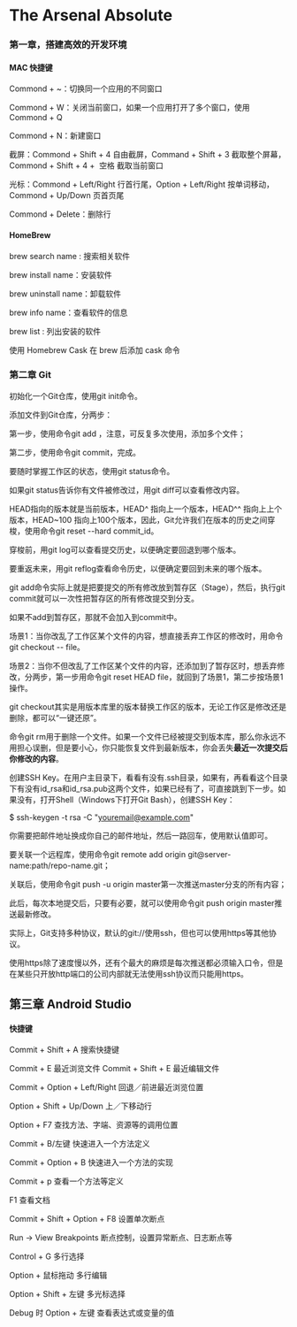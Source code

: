 # The Arsenal Absolute

### 第一章，搭建高效的开发环境

#### MAC 快捷键

Commond + ~：切换同一个应用的不同窗口

Commond + W：关闭当前窗口，如果一个应用打开了多个窗口，使用 Commond + Q

Commond + N：新建窗口

截屏：Commond + Shift + 4 自由截屏，Command + Shift + 3 截取整个屏幕，Commond + Shift + 4 +  空格 截取当前窗口

光标：Commond + Left/Right 行首行尾，Option + Left/Right 按单词移动，Commond + Up/Down 页首页尾

Commond + Delete：删除行

#### HomeBrew

brew search name : 搜索相关软件

brew install name：安装软件

brew uninstall name：卸载软件

brew info name：查看软件的信息

brew list : 列出安装的软件

使用 Homebrew Cask 在 brew 后添加 cask 命令

### 第二章 Git

初始化一个Git仓库，使用git init命令。

添加文件到Git仓库，分两步：

第一步，使用命令git add <file>，注意，可反复多次使用，添加多个文件；

第二步，使用命令git commit，完成。 

要随时掌握工作区的状态，使用git status命令。

如果git status告诉你有文件被修改过，用git diff可以查看修改内容。

HEAD指向的版本就是当前版本，HEAD^ 指向上一个版本，HEAD^^ 指向上上个版本，HEAD~100 指向上100个版本，因此，Git允许我们在版本的历史之间穿梭，使用命令git reset --hard commit_id。

穿梭前，用git log可以查看提交历史，以便确定要回退到哪个版本。

要重返未来，用git reflog查看命令历史，以便确定要回到未来的哪个版本。

git add命令实际上就是把要提交的所有修改放到暂存区（Stage），然后，执行git commit就可以一次性把暂存区的所有修改提交到分支。

如果不add到暂存区，那就不会加入到commit中。

场景1：当你改乱了工作区某个文件的内容，想直接丢弃工作区的修改时，用命令git checkout -- file。

场景2：当你不但改乱了工作区某个文件的内容，还添加到了暂存区时，想丢弃修改，分两步，第一步用命令git reset HEAD file，就回到了场景1，第二步按场景1操作。

git checkout其实是用版本库里的版本替换工作区的版本，无论工作区是修改还是删除，都可以“一键还原”。

命令git rm用于删除一个文件。如果一个文件已经被提交到版本库，那么你永远不用担心误删，但是要小心，你只能恢复文件到最新版本，你会丢失**最近一次提交后你修改的内容**。

创建SSH Key。在用户主目录下，看看有没有.ssh目录，如果有，再看看这个目录下有没有id_rsa和id_rsa.pub这两个文件，如果已经有了，可直接跳到下一步。如果没有，打开Shell（Windows下打开Git Bash），创建SSH Key：

$ ssh-keygen -t rsa -C "youremail@example.com"

你需要把邮件地址换成你自己的邮件地址，然后一路回车，使用默认值即可。

要关联一个远程库，使用命令git remote add origin git@server-name:path/repo-name.git；

关联后，使用命令git push -u origin master第一次推送master分支的所有内容；

此后，每次本地提交后，只要有必要，就可以使用命令git push origin master推送最新修改。

实际上，Git支持多种协议，默认的git://使用ssh，但也可以使用https等其他协议。

使用https除了速度慢以外，还有个最大的麻烦是每次推送都必须输入口令，但是在某些只开放http端口的公司内部就无法使用ssh协议而只能用https。

## 第三章 Android Studio

#### 快捷键

Commit + Shift + A 搜索快捷键

Commit + E 最近浏览文件    Commit + Shift + E 最近编辑文件

Commit + Option + Left/Right 回退／前进最近浏览位置

Option + Shift + Up/Down 上／下移动行

Option + F7 查找方法、字端、资源等的调用位置

Commit + B/左键 快速进入一个方法定义

Commit + Option + B  快速进入一个方法的实现

Commit + p 查看一个方法等定义

F1 查看文档

Commit + Shift + Option + F8 设置单次断点

Run -> View Breakpoints 断点控制，设置异常断点、日志断点等

Control + G 多行选择

Option + 鼠标拖动  多行编辑

Option + Shift + 左键 多光标选择

Debug 时 Option + 左键 查看表达式或变量的值



